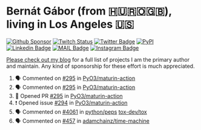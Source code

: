 # Bernát Gábor (from 🇭🇺🇷🇴🇬🇧), living in Los Angeles 🇺🇸

[![Github Sponsor](https://img.shields.io/static/v1?label=Sponsor&message=%E2%9D%A4&logo=GitHub&link=https://github.com/sponsors/gaborbernat&style=flat-square)](https://github.com/sponsors/gaborbernat)
[![Twitch Status](https://img.shields.io/twitch/status/gaborbernat?style=flat-square)](https://www.twitch.tv/gaborbernat)
[![Twitter Badge](https://img.shields.io/badge/-@gjbernat-1ca0f1?style=flat-square&labelColor=1ca0f1&logo=twitter&logoColor=white&link=https://twitter.com/gjbernat)](https://twitter.com/gjbernat)
[![PyPI](https://img.shields.io/badge/-gaborbernat-0073b7?style=flat-square&logo=Python&logoColor=white&link=https://pypi.org/user/gaborbernat/)](https://pypi.org/user/gaborbernat/)
[![Linkedin Badge](https://img.shields.io/badge/-gaborbernat-blue?style=flat-square&logo=Linkedin&logoColor=white&link=https://www.linkedin.com/in/gaborbernat/)](https://www.linkedin.com/in/gaborbernat/)
[![MAIL Badge](https://img.shields.io/badge/-gaborjbernat@gmail.com-c14438?style=flat-square&logo=Gmail&logoColor=white&link=mailto:gaborjbernat@gmail.com)](mailto:gaborjbernat@gmail.com)
[![Instagram Badge](https://img.shields.io/badge/-@gabor__bernat-845EC2?style=flat-square&labelColor=white&logo=Instagram&link=https://instagram.com/gabor_bernat/)](https://instagram.com/gabor_bernat)

[Please check out my blog](https://bernat.tech/about/) for a full list of projects I am the primary author and maintain.
Any kind of sponsorship for these effort is much appreciated.

<!--START_SECTION:activity-->

1. 🗣 Commented on [#295](https://github.com/PyO3/maturin-action/pull/295#issuecomment-2418364857) in [PyO3/maturin-action](https://github.com/PyO3/maturin-action)
2. 🗣 Commented on [#295](https://github.com/PyO3/maturin-action/pull/295#issuecomment-2418243850) in [PyO3/maturin-action](https://github.com/PyO3/maturin-action)
3. 💪 Opened PR [#295](https://github.com/PyO3/maturin-action/pull/295) in [PyO3/maturin-action](https://github.com/PyO3/maturin-action)
4. ❗ Opened issue [#294](https://github.com/PyO3/maturin-action/issues/294) in [PyO3/maturin-action](https://github.com/PyO3/maturin-action)
5. 🗣 Commented on [#4061](https://github.com/python/peps/pull/4061#issuecomment-2417281466) in [python/peps](https://github.com/python/peps)
   [tox-dev/tox](https://github.com/tox-dev/tox)
5. 🗣 Commented on [#457](https://github.com/adamchainz/time-machine/pull/457#issuecomment-2197730644) in
[adamchainz/time-machine](https://github.com/adamchainz/time-machine)
<!--END_SECTION:activity-->
